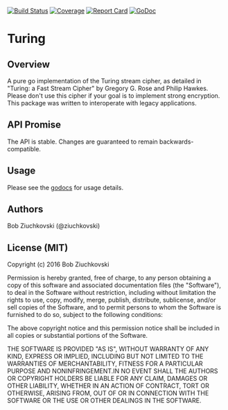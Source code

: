 [![Build Status](https://travis-ci.org/ziuchkovski/turing.svg?branch=master)](https://travis-ci.org/ziuchkovski/turing)
[![Coverage](http://gocover.io/_badge/github.com/ziuchkovski/turing?1)](http://gocover.io/github.com/ziuchkovski/turing)
[![Report Card](http://goreportcard.com/badge/ziuchkovski/turing)](http://goreportcard.com/report/ziuchkovski/turing)
[![GoDoc](https://godoc.org/github.com/ziuchkovski/turing?status.svg)](https://godoc.org/github.com/ziuchkovski/turing)

# Turing

## Overview

A pure go implementation of the Turing stream cipher, as detailed in
"Turing: a Fast Stream Cipher" by Gregory G. Rose and Philip Hawkes.
Please don't use this cipher if your goal is to implement strong encryption.
This package was written to interoperate with legacy applications.

## API Promise

The API is stable.  Changes are guaranteed to remain backwards-compatible.

## Usage

Please see the [godocs](https://godoc.org/github.com/ziuchkovski/turing) for usage details.

## Authors

Bob Ziuchkovski (@ziuchkovski)

## License (MIT)

Copyright (c) 2016 Bob Ziuchkovski

Permission is hereby granted, free of charge, to any person obtaining a copy
of this software and associated documentation files (the "Software"), to deal
in the Software without restriction, including without limitation the rights
to use, copy, modify, merge, publish, distribute, sublicense, and/or sell
copies of the Software, and to permit persons to whom the Software is
furnished to do so, subject to the following conditions:

The above copyright notice and this permission notice shall be included in
all copies or substantial portions of the Software.

THE SOFTWARE IS PROVIDED "AS IS", WITHOUT WARRANTY OF ANY KIND, EXPRESS OR
IMPLIED, INCLUDING BUT NOT LIMITED TO THE WARRANTIES OF MERCHANTABILITY,
FITNESS FOR A PARTICULAR PURPOSE AND NONINFRINGEMENT.IN NO EVENT SHALL THE
AUTHORS OR COPYRIGHT HOLDERS BE LIABLE FOR ANY CLAIM, DAMAGES OR OTHER
LIABILITY, WHETHER IN AN ACTION OF CONTRACT, TORT OR OTHERWISE, ARISING FROM,
OUT OF OR IN CONNECTION WITH THE SOFTWARE OR THE USE OR OTHER DEALINGS IN
THE SOFTWARE.
